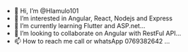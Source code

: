 - 👋 Hi, I’m @Hlamulo101
- 👀 I’m interested in Angular, React, Nodejs and Express
- 🌱 I’m currently learning  Flutter and ASP.net...
- 💞️ I’m looking to collaborate on  Angular with RestFul API...
- 📫 How to reach me  call or whatsApp 0769382642  ...

<!---
Hlamulo101/Hlamulo101 is a ✨ special ✨ repository because its `README.md` (this file) appears on your GitHub profile.
You can click the Preview link to take a look at your changes.
--->
